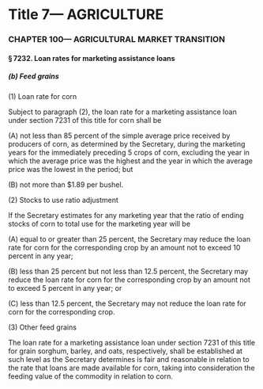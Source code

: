 
# Title 7— AGRICULTURE
### CHAPTER 100— AGRICULTURAL MARKET TRANSITION
#### § 7232. Loan rates for marketing assistance loans
##### (b) Feed grains

(1) Loan rate for corn

Subject to paragraph (2), the loan rate for a marketing assistance loan under section 7231 of this title for corn shall be

(A) not less than 85 percent of the simple average price received by producers of corn, as determined by the Secretary, during the marketing years for the immediately preceding 5 crops of corn, excluding the year in which the average price was the highest and the year in which the average price was the lowest in the period; but

(B) not more than $1.89 per bushel.

(2) Stocks to use ratio adjustment

If the Secretary estimates for any marketing year that the ratio of ending stocks of corn to total use for the marketing year will be

(A) equal to or greater than 25 percent, the Secretary may reduce the loan rate for corn for the corresponding crop by an amount not to exceed 10 percent in any year;

(B) less than 25 percent but not less than 12.5 percent, the Secretary may reduce the loan rate for corn for the corresponding crop by an amount not to exceed 5 percent in any year; or

(C) less than 12.5 percent, the Secretary may not reduce the loan rate for corn for the corresponding crop.

(3) Other feed grains

The loan rate for a marketing assistance loan under section 7231 of this title for grain sorghum, barley, and oats, respectively, shall be established at such level as the Secretary determines is fair and reasonable in relation to the rate that loans are made available for corn, taking into consideration the feeding value of the commodity in relation to corn.
